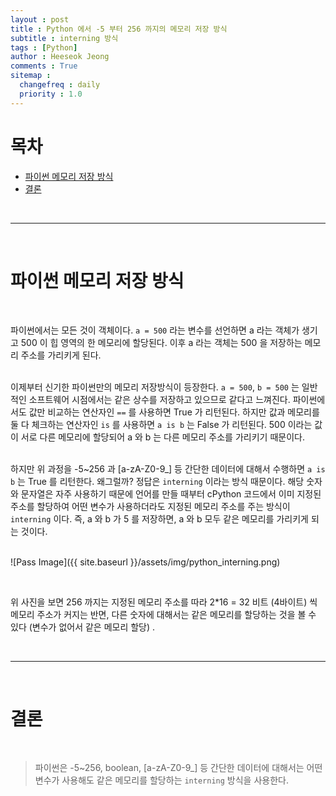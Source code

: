 ```yaml
---
layout : post
title : Python 에서 -5 부터 256 까지의 메모리 저장 방식 
subtitle : interning 방식
tags : [Python]
author : Heeseok Jeong
comments : True
sitemap :
  changefreq : daily
  priority : 1.0
---
```


# 목차

- [파이썬 메모리 저장 방식](#파이썬-메모리-저장-방식)
- [결론](#결론)

<br>
<hr>
<br>

# 파이썬 메모리 저장 방식  
<br>

파이썬에서는 모든 것이 객체이다. `a = 500` 라는 변수를 선언하면 a 라는 객체가 생기고 500 이 힙 영역의 한 메모리에 할당된다. 이후 a 라는 객체는 500 을 저장하는 메모리 주소를 가리키게 된다.  
<br>
  
이제부터 신기한 파이썬만의 메모리 저장방식이 등장한다. `a = 500`, `b = 500` 는 일반적인 소프트웨어 시점에서는 같은 상수를 저장하고 있으므로 같다고 느껴진다. 파이썬에서도 값만 비교하는 연산자인 `==` 를 사용하면 True 가 리턴된다. 하지만 값과 메모리를 둘 다 체크하는 연산자인 `is` 를 사용하면 `a is b` 는 False 가 리턴된다. 500 이라는 값이 서로 다른 메모리에 할당되어 a 와 b 는 다른 메모리 주소를 가리키기 때문이다.  
<br>
  
하지만 위 과정을 -5~256 과 [a-zA-Z0-9_] 등 간단한 데이터에 대해서 수행하면 `a is b` 는 True 를 리턴한다. 왜그럴까? 정답은 `interning` 이라는 방식 때문이다. 해당 숫자와 문자열은 자주 사용하기 때문에 언어를 만들 때부터 cPython 코드에서 이미 지정된 주소를 할당하여 어떤 변수가 사용하더라도 지정된 메모리 주소를 주는 방식이 `interning` 이다. 즉, a 와 b 가 5 를 저장하면, a 와 b 모두 같은 메모리를 가리키게 되는 것이다. 
<br>
<br>

![Pass Image]({{ site.baseurl }}/assets/img/python_interning.png)

<br>

위 사진을 보면 256 까지는 지정된 메모리 주소를 따라 2*16 = 32 비트 (4바이트) 씩 메모리 주소가 커지는 반면, 다른 숫자에 대해서는 같은 메모리를 할당하는 것을 볼 수 있다 (변수가 없어서 같은 메모리 할당) .

<br>
<hr>
<br>

# 결론  
<br>

> 파이썬은 -5~256, boolean, [a-zA-Z0-9_] 등 간단한 데이터에 대해서는 어떤 변수가 사용해도 같은 메모리를 할당하는 `interning` 방식을 사용한다.

<br>
